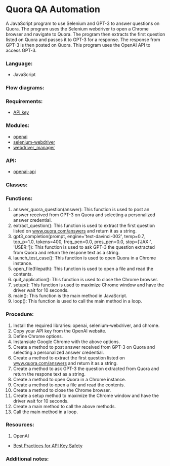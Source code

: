 # Quora QA Automation
A JavaScript program to use Selenium and GPT-3 to answer questions on Quora. The program uses the Selenium webdriver to open a Chrome browser and navigate to Quora. The program then extracts the first question listed on Quora and passes it to GPT-3 for a response. The response from GPT-3 is then posted on Quora. This program uses the OpenAI API to access GPT-3.

### Language: 

- JavaScript

### Flow diagrams:

### Requirements:

- [API key](https://beta.openai.com/account/api-keys)

### Modules:

- [openai](https://www.npmjs.com/package/openai)
- [selenium-webdriver](https://www.npmjs.com/package/selenium-webdriver)
- [webdriver_manager](https://www.npmjs.com/package/webdriver-manager)

### API:

- [openai-api](https://openai.com/api/)

### Classes:

### Functions:

1. answer_quora_question(answer): This function is used to post an answer received from GPT-3 on Quora and selecting a personalized answer credential.
2. extract_question(): This function is used to extract the first question listed on www.quora.com/answers and return it as a string.
3. gpt3_completion(prompt, engine='text-davinci-002', temp=0.7, top_p=1.0, tokens=400, freq_pen=0.0, pres_pen=0.0, stop=['JAX:', 'USER:']): This function is used to ask GPT-3 the question extracted from Quora and return the respone text as a string.
4. launch_test_case(): This function is used to open Quora in a Chrome instance.
5. open_file(filepath): This function is used to open a file and read the contents.
6. quit_application(): This function is used to close the Chrome browser.
7. setup(): This function is used to maximize Chrome window and have the driver wait for 10 seconds.
8. main(): This function is the main method in JavaScript.
9. loop(): This function is used to call the main method in a loop.

### Procedure:

1. Install the required libraries: openai, selenium-webdriver, and chrome.
2. Copy your API key from the OpenAI website.
3. Define Chrome options.
4. Instansiate Google Chrome with the above options. 
5. Create a method to post answer received from GPT-3 on Quora and selecting a personalized answer credential.
6. Create a method to extract the first question listed on www.quora.com/answers and return it as a string.
7. Create a method to ask GPT-3 the question extracted from Quora and return the respone text as a string.
8. Create a method to open Quora in a Chrome instance. 
9. Create a method to open a file and read the contents. 
10. Create a method to close the Chrome browser.
11. Create a setup method to maximize the Chrome window and have the driver wait for 10 seconds.
12. Create a main method to call the above methods.
13. Call the main method in a loop.
### Resources:

1. OpenAI

- [Best Practices for API Key Safety](https://help.openai.com/en/articles/5112595-best-practices-for-api-key-safety)

### Additional notes:


